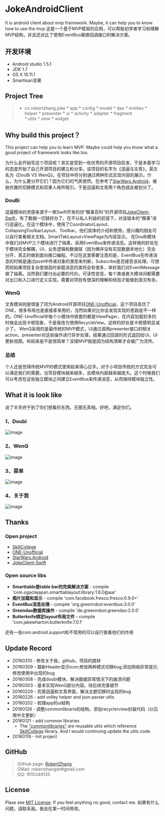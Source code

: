 # JokeAndroidClient
It is android client about mvp framework. Maybe, it can help you to know how to use the mvp
这是一个基于MVP框架的应用，可以帮助初学者学习和理解MVP结构，并且还对比了使用EventBus替换回调接口的解决方案。
## 开发环境
* Android studio 1.5.1
* JDK 1.7
* OS X 10.11.1
* Smartisan坚果

## Project Tree
>* cn.robertzhang.joke
	* app
	* config
	* model
		* dao
		* entities
		* helper
	* presenter 
	* ui
		* activity
		* adapter
		* fragment	 
	* utils
	* view
	* widget

## Why build this project？
This project can help you to learn MVP. Maybe could help you know what a good project of framework looks like too.

为什么会开始写这个项目呢？其实是受到一些优秀的开源项目启发，于是本着学习的态度开始了自己开源项目的建立和分享。该项目的名字为《逗逼与文青》，英文名为《DouBi VS WenQ》。在项目中将分别通过两种形式实现内容的展示。什么，为什么要分开它们？因为它们的气质使然。在参考了[StarWars.Android](https://github.com/Yalantis/StarWars.Android)，被她优雅的切换模式和双重人格所吸引。于是逗逼和文青两个角色就此被划分了。
### DouBi
逗逼模块的灵感来源于一款Swift开发的仿”糗事百科“的开源项目[JokeClient-Swift](https://github.com/YANGReal/JokeClient-Swift)，有了数据一切就好办了。在不以私人利益的前提下，对该版本的“糗事”进行逗逼化。在这个模块中，使用了CoordinatorLayout、CollapsingToolbarLayout、Toolbar。他们具体的介绍和使用，感兴趣的朋友可以自行查看相关文档。SmartTabLayout+ViewPage为内容显示。
在DouBi模块中我们对MVP三个模块进行了隔离，采用EventBus来传递消息。这样做的好处在于模块完全解耦，UI，业务逻辑和数据层（因为懒并没有实现数据本地化）完全分开，真正的做到面向接口编程。不过在这里需要注意的是，EventBus在传递消息的时候是通过post中传递对象的类型来判断，Subscribe是否接受该处理。可想而知如果项目复杂度很高时承载消息的类将会有很多，幸好我们对EventMessage做了抽离。当然我们要付出必要的代价。可读性变低，每个类或者大模块间都需要对出口和入口进行定义实现。需要对项目有很深的理解和经验才能做到游刃有余。
### WenQ
文青模块则是借鉴了同为Android开源项目[ONE-Unofficial](https://github.com/Uphie/ONE-Unofficial)，这个项目高仿了ONE，很多布局也是直接拿来用的，当然如果对比你会发现实现的思路是不一样的。ONE-Unofficial中每个小模块中嵌套的都是ViewPager，在内容加载较多的时候会出现卡顿现象，于是我改为使用RecycleView。这样的好处是卡顿感明显减少了。
WenQ采用的是最传统的MVP模式，UI通过调用presenter接口的相关action，presenter对这些操作进行异步处理，结果通过回调的形式返回给UI，UI更新视图。听起来是不是很简单？没错MVP就是因为结构清晰才会被广为流传。
### 总结
个人还是觉得传统MVP的模式使用起来得心应手。对于小项目传统的方式完全可以满足我们的需要。当项目模块越来越多，且模块内部越来越庞大。这个时候我们可以考虑在这些独立模块之间建立EventBus来传递消息，从而保持模块独立性。

## What it is look like
说了半天终于到了你们想看的东西。无图无真相。好吧，满足你们。
### 1、Doubi
![image](https://github.com/robertzhang/TreeTableViewWithSwift/raw/master/screenshots/Screenshot_1.png)
### 2、WenQ
![image](https://github.com/robertzhang/TreeTableViewWithSwift/raw/master/screenshots/Screenshot_2.png)
### 3、菜单
![image](https://github.com/robertzhang/TreeTableViewWithSwift/raw/master/screenshots/Screenshot_3.png)
### 4、关于我
![image](https://github.com/robertzhang/TreeTableViewWithSwift/raw/master/screenshots/Screenshot_4.png)

## Thanks
### Open project
* [SkillCollege](https://github.com/SkillCollege/SimplifyReader)
* [ONE-Unofficial](https://github.com/Uphie/ONE-Unofficial)
* [StarWars.Android](https://github.com/Yalantis/StarWars.Android)
* [JokeClient-Swift](https://github.com/YANGReal/JokeClient-Swift)


### Open source libs
* **Smarttable是table bar的完美解决方案** - compile 'com.ogaclejapan.smarttablayout:library:1.6.0@aar'
* **图片加载和显示** - compile 'com.facebook.fresco:fresco:0.9.0+'
* **EventBus消息处理** - compile 'org.greenrobot:eventbus:3.0.0'
* **Greendao数据库操作** - compile 'de.greenrobot:greendao:2.0.0'
* **Butterknife绑定layout布局文件** - compile 'com.jakewharton:butterknife:7.0.1'

还有一些com.android.support和不常用的可以自行查看他们的作用

## Update Record
* 20160310 - 修改关于我，github，项目的跳转
* 20160309 - 跟新Header显示icon;修改两种模式切换bug;添加网络异常提示;修改使用中出现的bug
* 20160308 - 完成doubi模块，解决数据异常情况下的崩溃问题
* 20160303 - 基本实现WenQ部分内容。待后续完善细节
* 20160229 - 完善逗逼和文青界面，解决主题切换时出现的bug
* 20160226 - add volley helper and json parser utils
* 20160202 - 梳理app的ui结构
* 20160128 - 调整commonlibraris的结构，添加recyclerview封装代码（以后用中文更新）
* 20160121 - add common libraries
	* The ["commonlibraries"](https://github.com/robertzhang/JokeAndroidClient/tree/master/commonlibs) are reusable utils which reference [SkillCollege](https://github.com/SkillCollege/SimplifyReader) library. And I would continuing update the utils code.
* 20160119 - Init project

## GitHub
>  GitHub page: [RobertZhang](https://github.com/robertzhang)  
 GMail: robertzhangsh#gmail.com  
 QQ: 1615349135  
	
## License
Plase see [MIT License](https://github.com/robertzhang/JokeAndroidClient/blob/master/LICENSE). If you feel anything no good, contact me. 
如果有什么问题，请联系我。我会在第一时间修改。



